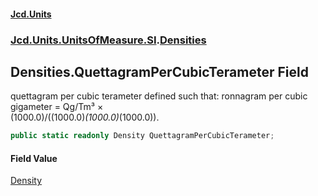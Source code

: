 #### [Jcd.Units](index.md 'index')
### [Jcd.Units.UnitsOfMeasure.SI](Jcd.Units.UnitsOfMeasure.SI.md 'Jcd.Units.UnitsOfMeasure.SI').[Densities](Densities.md 'Jcd.Units.UnitsOfMeasure.SI.Densities')

## Densities.QuettagramPerCubicTerameter Field

quettagram per cubic terameter defined such that: ronnagram per cubic gigameter = Qg/Tm³ ×  
(1000.0)/((1000.0)*(1000.0)*(1000.0)).

```csharp
public static readonly Density QuettagramPerCubicTerameter;
```

#### Field Value
[Density](Density.md 'Jcd.Units.UnitTypes.Density')